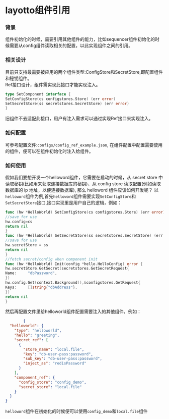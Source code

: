 # layotto组件引用

### 背景

组件初始化的时候，需要引用其他组件的能力，比如sequencer组件初始化的时候需要从config组件读取相关的配置，以此实现组件之间的引用。

###  相关设计

目前只支持最需要被应用的两个组件类型:ConfigStore和SecretStore,即配置组件和秘钥组件。  
Ref接口设计，组件需实现此接口才能实现注入。

```go
type SetComponent interface {
SetConfigStore(cs configstores.Store) (err error)
SetSecretStore(ss secretstores.SecretStore) (err error)
}
```

旧组件不去适配此接口，用户有注入需求可以通过实现Ref接口来实现注入。

### 如何配置

可参考配置文件:`configs/config_ref_example.json`, 在组件配置中配置需要使用的组件，便可以在组件初始化时注入给组件。

### 如何使用
假如我们要想开发一个helloword组件，它需要在启动的时候，从 secret store 中读取秘钥(比如用来获取连接数据库的秘钥)、从 config store 读取配置(例如读取数据库的 ip 地址，以便连接数据库), 那么 helloword 组件应该如何开发呢？
以`helloword`组件为例,首先`helloword`组件需要实现`SetConfigStore`和`SetSecretStore`接口,接口实现里是用户自己的逻辑，例如：

```go
func (hw *HelloWorld) SetConfigStore(cs configstores.Store) (err error) {
//save for use
hw.config=cs
return nil
}
func (hw *HelloWorld) SetSecretStore(ss secretstores.SecretStore) (err error) {
//save for use
hw.secretStore = ss
return nil
}
//fetch secret/config when component init
func (hw *HelloWorld) Init(config *hello.HelloConfig) error {
hw.secretStore.GetSecret(secretstores.GetSecretRequest{
Name:     "dbPassword",
})
hw.config.Get(context.Background(),&configstores.GetRequest{
Keys:     []string{"dbAddress"},
})
return nil
}
```

然后再配置文件里给helloworld组件配置需要注入的其他组件，例如：

```json
        {
  "helloworld": {
    "type": "helloworld",
    "hello": "greeting",
    "secret_ref": [
      {
        "store_name": "local.file",
        "key": "db-user-pass:password",
        "sub_key": "db-user-pass:password",
        "inject_as": "redisPassword"
      }
    ],
    "component_ref": {
      "config_store": "config_demo",
      "secret_store": "local.file"
    }
  }
}
```

`helloword`组件在初始化的时候便可以使用`config_demo`和`local.file`组件
